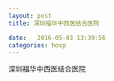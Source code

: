 ```yaml
--- 
layout: post 
title: 深圳福华中西医结合医院

date:   2016-05-03 13:39:56 
categories: hosp 
--- 
```

   
深圳福华中西医结合医院

